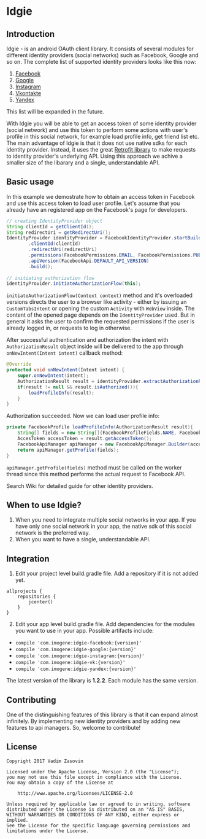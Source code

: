 # Idgie
## Introduction
Idgie - is an android OAuth client library. It consists of several modules for different identity providers (social networks) such as Facebook, 
Google and so on.
The complete list of supported identity providers looks like this now:
1. [Facebook](https://github.com/vadimZasovin/Idgie/wiki/Facebook-integration)
2. [Google](http://github.com)
3. [Instagram]()
4. [Vkontakte](http://github.com)
5. [Yandex](http://github.com)

This list will be expanded in the future.

With Idgie you will be able to get an access token of some identity provider (social network) and use this token to perform some actions 
with user's profile in this social network, for example load profile info, get friend list etc. The main advantage of Idgie is that it
does not use native sdks for each identity provider. Instead, it uses the great [Retrofit library](http://github.com) to make requests to
identity provider's underlying API. Using this approach we achive a smaller size of the libarary and a single, understandable API.

## Basic usage
In this example we demostrate how to obtain an access token in Facebook and use this access token to load user profile. Let's assume that
you already have an registered app on the Facebook's page for developers.

```java
// creating IdentityProvider object
String clientId = getClientId();
String redirectUri = getRedirectUri();
IdentityProvider identityProvider = FacebookIdentityProvider.startBuilding()
        .clientId(clientId)
        .redirectUri(redirectUri)
        .permissions(FacebookPermissions.EMAIL, FacebookPermissions.PUBLIC_PROFILE)
        .apiVersion(FacebookApi.DEFAULT_API_VERSION)
        .build();
        
// initiating authorization flow
identityProvider.initiateAuthorizationFlow(this);
```

```initiateAuthorizationFlow(Context context)``` method and it's overloaded versions directs the user to a browser like activity - 
either by issuing an ```CustomTabsIntent``` or opening the custom ```Activity``` with ```WebView``` inside. The content of the opened page
depends on the ```IdentityProvider``` used. But in general it asks the user to confirm the requested permissions if the user is already 
logged in, or requests to log in otherwise.

After successful authentication and authorization the intent with ```AuthorizationResult``` object inside will be delivered to the app
through ```onNewIntent(Intent intent)``` callback method:

```java
@Override
protected void onNewIntent(Intent intent) {
    super.onNewIntent(intent);
    AuthorizationResult result = identityProvider.extractAuthorizationResultFromIntent(intent);
    if(result != null && result.isAuthorized()){
        loadProfileInfo(result);
    }
}
```

Authorization succeeded. Now we can load user profile info:

```java
private FacebookProfile loadProfileInfo(AuthorizationResult result){
    String[] fields = new String[]{FacebookProfileFields.NAME, FacebookProfileFields.EMAIL};
    AccesToken accessToken = result.getAccessToken();
    FacebookApiManager apiManager = new FacebookApiManager.Builder(accessToken).build();
    return apiManager.getProfile(fields);
}
```

```apiManager.getProfile(fields)``` method must be called on the worker thread since this method performs the actual request to 
Facebook API.

Search Wiki for detailed guide for other identity providers.

## When to use Idgie?
1. When you need to integrate multiple social networks in your app. If you have only one social network in your app, the native sdk
of this social network is the preferred way.
2. When you want to have a single, understandable API.

## Integration
1. Edit your project level build.gradle file. Add a repository if it is not added yet.
```
allprojects {
    repositories {
        jcenter()
    }
}
```
2. Edit your app level build.gradle file. Add dependencies for the modules you want to use in your app. Possible artifacts include:
* ```compile 'com.imogene:idgie-facebook:{version}'```
* ```compile 'com.imogene:idgie-google:{version}'```
* ```compile 'com.imogene:idgie-instagram:{version}'```
* ```compile 'com.imogene:idgie-vk:{version}'```
* ```compile 'com.imogene:idgie-yandex:{version}'```

The latest version of the library is **1.2.2**. Each module has the same version.

## Contributing
One of the distinguishing features of this library is that it can expand almost infinitely. By implementing new identity providers and by adding new features to api managers. So, welcome to contribute!

## License
```
Copyright 2017 Vadim Zasovin

Licensed under the Apache License, Version 2.0 (the "License");
you may not use this file except in compliance with the License.
You may obtain a copy of the License at

    http://www.apache.org/licenses/LICENSE-2.0

Unless required by applicable law or agreed to in writing, software
distributed under the License is distributed on an "AS IS" BASIS,
WITHOUT WARRANTIES OR CONDITIONS OF ANY KIND, either express or implied.
See the License for the specific language governing permissions and
limitations under the License.
```
